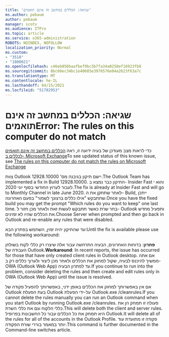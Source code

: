```yaml
---
title: 'שגיאה: הכללים במחשב זה אינם תואמים'
ms.author: pebaum
author: pebaum
manager: scotv
ms.audience: ITPro
ms.topic: article
ms.service: o365-administration
ROBOTS: NOINDEX, NOFOLLOW
localization_priority: Normal
ms.custom:
- "3518"
- "1800021"
ms.openlocfilehash: c46eb856baafbef9bc3b7fa34a0258ef16923fb8
ms.sourcegitcommit: 8bc60ec34bc1e40685e3976576e04a2623f63a7c
ms.translationtype: MT
ms.contentlocale: he-IL
ms.lasthandoff: 04/15/2021
ms.locfileid: "51782953"
---
```

# <a name="error-the-rules-on-this-computer-do-not-match"></a><span data-ttu-id="c384e-102">שגיאה: הכללים במחשב זה אינם תואמים</span><span class="sxs-lookup"><span data-stu-id="c384e-102">Error: The rules on this computer do not match</span></span>

<span data-ttu-id="c384e-103">כדי לראות מצב מעודכן של בעיה ידועה זו, ראה [הכללים במחשב זה אינם תואמים לכללים ב- Microsoft Exchange](https://support.office.com/article/d032e037-b224-429e-b325-633afde9b5f0)</span><span class="sxs-lookup"><span data-stu-id="c384e-103">To see updated status of this known issue, see [The rules on this computer do not match the rules on Microsoft Exchange](https://support.office.com/article/d032e037-b224-429e-b325-633afde9b5f0)</span></span>

<span data-ttu-id="c384e-104">צוות Outlook יישם תיקון בגיבנה מס' 12928.10000.</span><span class="sxs-lookup"><span data-stu-id="c384e-104">The Outlook Team has implemented a fix in Build 12928.10000.</span></span> <span data-ttu-id="c384e-105">התיקון כבר נמצא ב- Insider Fast והוא י לעבור לערוץ החודשי בסוף יוני 2020.</span><span class="sxs-lookup"><span data-stu-id="c384e-105">The fix is already at Insider Fast and will go to Monthly Channel in late June 2020.</span></span> <span data-ttu-id="c384e-106">לאחר שתתקן את ה- Build, ייתכן שתתבקש "אילו כללים ברצונך לשמור" בפעם האחרונה.</span><span class="sxs-lookup"><span data-stu-id="c384e-106">Once you have the fixed build you may get the prompt "Which rules do you want to keep" one last time.</span></span> <span data-ttu-id="c384e-107">בחר שרת כאשר תתבקש לעשות זאת ולאחר מכן חזור ל- Outlook ותפעיל מחדש את הכללים שהיו לא זמינים.</span><span class="sxs-lookup"><span data-stu-id="c384e-107">Choose Server when prompted and then go back in Outlook and re-enable any rules that were disabled.</span></span>

<span data-ttu-id="c384e-108">עד שהתיקון יהיה זמין, השתמש בפתרון הבא:</span><span class="sxs-lookup"><span data-stu-id="c384e-108">Until the fix is available please use the following workaround:</span></span>

<span data-ttu-id="c384e-109">**פתרון**: בדוחות האחרונים, הבעיה התרחשה עבור אלה שיצרו רק כללי לקוח בשולחן העבודה של Outlook.</span><span class="sxs-lookup"><span data-stu-id="c384e-109">**Workaround**: In recent reports, the issue has occurred for those that have only created client rules in Outlook desktop.</span></span> <span data-ttu-id="c384e-110">אם אתה ממשיך להיכנס לבעיה, שקול למחוק את הכללים ולאחר מכן ליצור ולערוך כללים רק ב- OWA (Outlook Web App) עד לפתרון הבעיה.</span><span class="sxs-lookup"><span data-stu-id="c384e-110">If you continue to run into the problem, consider deleting the rules and then create and edit rules only in OWA (Outlook Web App) until the issue is resolved.</span></span>

<span data-ttu-id="c384e-111">אם אין באפשרותך למחוק את הכללים באופן ידני, באפשרותך להפעיל פקודה של Outlook בעת הפעלת Outlook על-ידי הפעלת Outlook.exe /cleanrules.</span><span class="sxs-lookup"><span data-stu-id="c384e-111">If you cannot delete the rules manually you can run an Outlook command when you start Outlook by running Outlook.exe /cleanrules.</span></span> <span data-ttu-id="c384e-112">פעולה זו תמחק הן את כללי הלקוח וגם את כללי השרת.</span><span class="sxs-lookup"><span data-stu-id="c384e-112">This will delete both the client and server rules.</span></span> <span data-ttu-id="c384e-113">היא תמחק את כל הכללים עבור כל החשבונות בפרופיל Outlook.</span><span class="sxs-lookup"><span data-stu-id="c384e-113">It will delete all of the rules for all of the accounts in the Outlook Profile.</span></span> <span data-ttu-id="c384e-114">פקודה זו מתועדת עוד יותר במאמר בוררי שורת הפקודה.</span><span class="sxs-lookup"><span data-stu-id="c384e-114">This command is further documented in the Command-line switches article.</span></span>

